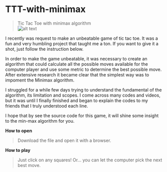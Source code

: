 # TTT-with-minimax
>Tic Tac Toe with minimax algorithm  
![alt text](https://github.com/polymer940c/TTT-with-minimax/blob/master/TTT.gif "Demo TTT")  

I recently was request to make an unbeatable game of tic tac toe. It was a fun and very humbling project that taught me a ton. If you want to give it a shot, just follow the instruction below.  
  
In order to make the game unbeatable, it was necessary to create an algorithm that could calculate all the possible moves available for the computer player and use some metric to determine the best possible move. After extensive research it became clear that the simplest way was to impoment the Minimax algorithm.  
  
I struggled for a while few days trying to understand the fundamental of the algorithm, its limitation and scopes. I come across many codes and videos, but it was until I finally finished and began to explain the codes to my friends that I truly understood each line.  
  
I hope that by see the source code for this game, it will shine some insight to the min-max algorithm for you.  
  
**How to open**
>Download the file and open it with a browser.

**How to play**
>Just click on any squares!
>Or... you can let the computer pick the next best move.
